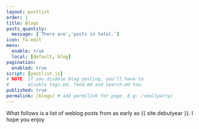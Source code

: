 ```yaml
---
layout: postlist
order: 1
title: Blogs
posts_quantity:
  message: ['There are','posts in total.']
icon: fa-edit
menu:
  enable: true
  local: [default, blog]
pagination:
  enabled: true
script: [postlist.js]
# NOTE: If you disable blog posting, you'll have to 
#       disable tags.md, feed.md and search.md too.
published: true
permalink: /blogs/ # add permilink for page. E.g: /smallparty/
---
```


<!-- Do not delete this file! Put your text below. -->

What follows is a list of weblog posts from as early as {{ site.debutyear }}. I hope you enjoy